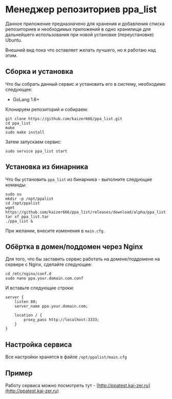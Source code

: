 # Менеджер репозиториев ppa_list

Данное приложение предназначено для хранения и добавления списка репозиториев и необходимых приложений в одно хранилище для дальнейшего использования при новой установке (переустановке) Ubuntu.

Внешний вид пока что оставляет желать лучшего, но я работаю над этим.

## Сборка и установка

Что бы собрать данный сервис и установить его в систему, необходимо следующее:

* GoLang 1.6+

Клонируем репозиторий и собираем:

```
git clone https://github.com/kaizer666/ppa_list.git
cd ppa_list
make
sudo make install
```

Затем запускаем сервис:

```
sudo service ppa_list start
```
## Установка из бинарника

Что бы установить `ppa_list` из бинарника - выполните следующие команды:

```
sudo su
mkdir -p /opt/ppalist
cd /opt/ppalist
wget https://github.com/kaizer666/ppa_list/releases/download/alpha/ppa_list.tar
tar xf ppa_list.tar
./ppa_list &
```
При желании, внесите изменения в `main.cfg`.

## Обёртка в домен/поддомен через Nginx

Для того, что бы заставить сервис работать на домене/поддомене на сервере с Nginx, сделайте следующее:

```
cd /etc/nginx/conf.d
sudo nano ppa.your.domain.com.conf
```

И вставьте следующие строки:

```
server {
    listen 80;
    server_name ppa.your.domain.com;

    location / {
        proxy_pass http://localhost:3333;
    }
}
```

## Настройка сервиса

Все настройки хранятся в файле `/opt/ppalist/main.cfg`

## Пример

Работу сервиса можно посмотреть тут - [http://ppatest.kai-zer.ru](http://ppatest.kai-zer.ru)